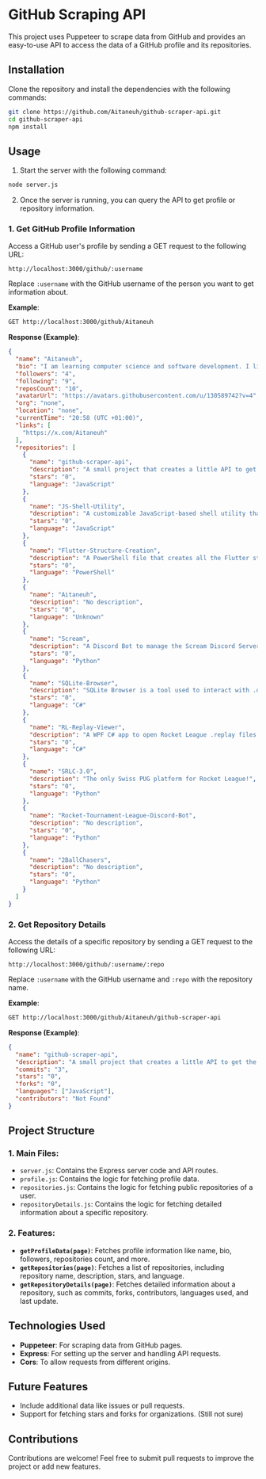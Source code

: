 # GitHub Scraping API

This project uses Puppeteer to scrape data from GitHub and provides an easy-to-use API to access the data of a GitHub profile and its repositories.

## Installation

Clone the repository and install the dependencies with the following commands:

```bash
git clone https://github.com/Aitaneuh/github-scraper-api.git
cd github-scraper-api
npm install
```

## Usage

1. Start the server with the following command:

```bash
node server.js
```

2. Once the server is running, you can query the API to get profile or repository information.

### 1. **Get GitHub Profile Information**

Access a GitHub user's profile by sending a GET request to the following URL:

```
http://localhost:3000/github/:username
```

Replace `:username` with the GitHub username of the person you want to get information about.

**Example**:
```bash
GET http://localhost:3000/github/Aitaneuh
```

**Response (Example)**:
```json
{
  "name": "Aitaneuh",
  "bio": "I am learning computer science and software development. I live in Switzerland.",
  "followers": "4",
  "following": "9",
  "reposCount": "10",
  "avatarUrl": "https://avatars.githubusercontent.com/u/130589742?v=4",
  "org": "none",
  "location": "none",
  "currentTime": "20:58 (UTC +01:00)",
  "links": [
    "https://x.com/Aitaneuh"
  ],
  "repositories": [
    {
      "name": "github-scraper-api",
      "description": "A small project that creates a little API to get the data of a GitHub profile.",
      "stars": "0",
      "language": "JavaScript"
    },
    {
      "name": "JS-Shell-Utility",
      "description": "A customizable JavaScript-based shell utility that allows users to execute predefined commands in a console-like environment.",
      "stars": "0",
      "language": "JavaScript"
    },
    {
      "name": "Flutter-Structure-Creation",
      "description": "A PowerShell file that creates all the Flutter structure you need.",
      "stars": "0",
      "language": "PowerShell"
    },
    {
      "name": "Aitaneuh",
      "description": "No description",
      "stars": "0",
      "language": "Unknown"
    },
    {
      "name": "Scream",
      "description": "A Discord Bot to manage the Scream Discord Server, providing an easy environment to find Rocket League Scrims.",
      "stars": "0",
      "language": "Python"
    },
    {
      "name": "SQLite-Browser",
      "description": "SQLite Browser is a tool used to interact with .db files.",
      "stars": "0",
      "language": "C#"
    },
    {
      "name": "RL-Replay-Viewer",
      "description": "A WPF C# app to open Rocket League .replay files without having to open them in Rocket League.",
      "stars": "0",
      "language": "C#"
    },
    {
      "name": "SRLC-3.0",
      "description": "The only Swiss PUG platform for Rocket League!",
      "stars": "0",
      "language": "Python"
    },
    {
      "name": "Rocket-Tournament-League-Discord-Bot",
      "description": "No description",
      "stars": "0",
      "language": "Python"
    },
    {
      "name": "2BallChasers",
      "description": "No description",
      "stars": "0",
      "language": "Python"
    }
  ]
}
```

### 2. **Get Repository Details**

Access the details of a specific repository by sending a GET request to the following URL:

```
http://localhost:3000/github/:username/:repo
```

Replace `:username` with the GitHub username and `:repo` with the repository name.

**Example**:
```bash
GET http://localhost:3000/github/Aitaneuh/github-scraper-api
```

**Response (Example)**:
```json
{
  "name": "github-scraper-api",
  "description": "A small project that creates a little API to get the data of a GitHub profile.",
  "commits": "3",
  "stars": "0",
  "forks": "0",
  "languages": ["JavaScript"],
  "contributors": "Not Found"
}
```

## Project Structure

### 1. **Main Files**:

- `server.js`: Contains the Express server code and API routes.
- `profile.js`: Contains the logic for fetching profile data.
- `repositories.js`: Contains the logic for fetching public repositories of a user.
- `repositoryDetails.js`: Contains the logic for fetching detailed information about a specific repository.

### 2. **Features**:

- **`getProfileData(page)`**: Fetches profile information like name, bio, followers, repositories count, and more.
- **`getRepositories(page)`**: Fetches a list of repositories, including repository name, description, stars, and language.
- **`getRepositoryDetails(page)`**: Fetches detailed information about a repository, such as commits, forks, contributors, languages used, and last update.

## Technologies Used

- **Puppeteer**: For scraping data from GitHub pages.
- **Express**: For setting up the server and handling API requests.
- **Cors**: To allow requests from different origins.

## Future Features

- Include additional data like issues or pull requests.
- Support for fetching stars and forks for organizations. (Still not sure)

## Contributions

Contributions are welcome! Feel free to submit pull requests to improve the project or add new features.